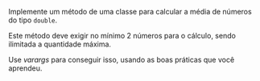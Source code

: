 Implemente um método de uma classe para calcular a média de números do tipo `double`.

Este método deve exigir no mínimo 2 números para o cálculo, sendo ilimitada a quantidade máxima.

Use _varargs_ para conseguir isso, usando as boas práticas que você aprendeu.
